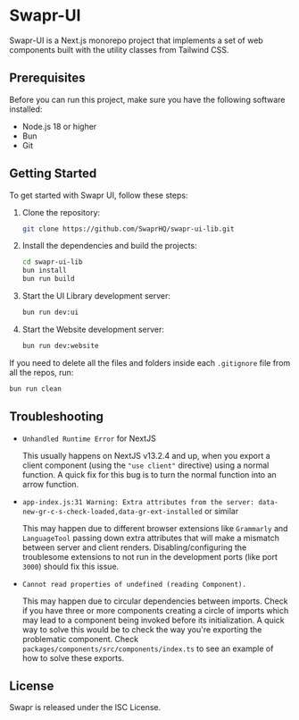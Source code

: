 # Swapr-UI

Swapr-UI is a Next.js monorepo project that implements a set of web components built with the utility classes from Tailwind CSS.

## Prerequisites

Before you can run this project, make sure you have the following software installed:

- Node.js 18 or higher
- Bun
- Git

## Getting Started

To get started with Swapr UI, follow these steps:

1. Clone the repository:

    ```bash
    git clone https://github.com/SwaprHQ/swapr-ui-lib.git
    ```

2. Install the dependencies and build the projects:

    ```bash
    cd swapr-ui-lib
    bun install
    bun run build
    ```

3. Start the UI Library development server:

    ```bash
    bun run dev:ui
    ```

4. Start the Website development server:

    ```bash
    bun run dev:website
    ```

If you need to delete all the files and folders inside each `.gitignore` file from all the repos, run:

  ```bash
  bun run clean
  ```

## Troubleshooting

- `Unhandled Runtime Error` for NextJS

  This usually happens on NextJS v13.2.4 and up, when you export a client component (using the `"use client"` directive) using a normal function. A quick fix for this bug is to turn the normal function into an arrow function.

- `app-index.js:31 Warning: Extra attributes from the server: data-new-gr-c-s-check-loaded,data-gr-ext-installed` or similar

  This may happen due to different browser extensions like `Grammarly` and `LanguageTool` passing down extra attributes that will make a mismatch between server and client renders. Disabling/configuring the troublesome extensions to not run in the development ports (like port `3000`) should fix this issue.

- `Cannot read properties of undefined (reading Component).`

  This may happen due to circular dependencies between imports. Check if you have three or more components creating a circle of imports which may lead to a component being invoked before its initialization. A quick way to solve this would be to check the way you're exporting the problematic component. Check `packages/components/src/components/index.ts` to see an example of how to solve these exports.

## License

Swapr is released under the ISC License.
